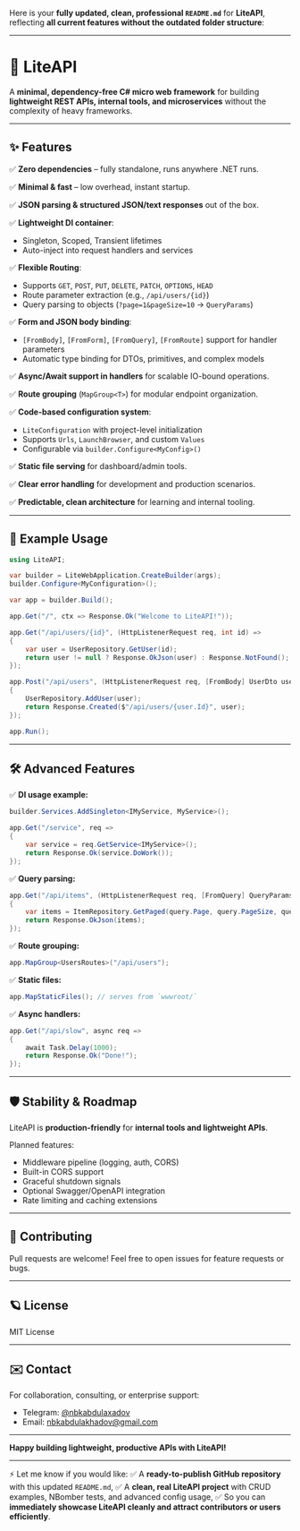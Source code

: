﻿Here is your **fully updated, clean, professional `README.md`** for **LiteAPI**, reflecting **all current features without the outdated folder structure**:

---

# 🚀 LiteAPI

A **minimal, dependency-free C# micro web framework** for building **lightweight REST APIs, internal tools, and microservices** without the complexity of heavy frameworks.

---

## ✨ Features

✅ **Zero dependencies** – fully standalone, runs anywhere .NET runs.

✅ **Minimal & fast** – low overhead, instant startup.

✅ **JSON parsing & structured JSON/text responses** out of the box.

✅ **Lightweight DI container**:

* Singleton, Scoped, Transient lifetimes
* Auto-inject into request handlers and services

✅ **Flexible Routing**:

* Supports `GET`, `POST`, `PUT`, `DELETE`, `PATCH`, `OPTIONS`, `HEAD`
* Route parameter extraction (e.g., `/api/users/{id}`)
* Query parsing to objects (`?page=1&pageSize=10` → `QueryParams`)

✅ **Form and JSON body binding**:

* `[FromBody]`, `[FromForm]`, `[FromQuery]`, `[FromRoute]` support for handler parameters
* Automatic type binding for DTOs, primitives, and complex models

✅ **Async/Await support in handlers** for scalable IO-bound operations.

✅ **Route grouping** (`MapGroup<T>`) for modular endpoint organization.

✅ **Code-based configuration system**:

* `LiteConfiguration` with project-level initialization
* Supports `Urls`, `LaunchBrowser`, and custom `Values`
* Configurable via `builder.Configure<MyConfig>()`

✅ **Static file serving** for dashboard/admin tools.

✅ **Clear error handling** for development and production scenarios.

✅ **Predictable, clean architecture** for learning and internal tooling.

---

## 🚀 Example Usage

```csharp
using LiteAPI;

var builder = LiteWebApplication.CreateBuilder(args);
builder.Configure<MyConfiguration>();

var app = builder.Build();

app.Get("/", ctx => Response.Ok("Welcome to LiteAPI!"));

app.Get("/api/users/{id}", (HttpListenerRequest req, int id) =>
{
    var user = UserRepository.GetUser(id);
    return user != null ? Response.OkJson(user) : Response.NotFound();
});

app.Post("/api/users", (HttpListenerRequest req, [FromBody] UserDto user) =>
{
    UserRepository.AddUser(user);
    return Response.Created($"/api/users/{user.Id}", user);
});

app.Run();
```

---

## 🛠️ Advanced Features

✅ **DI usage example:**

```csharp
builder.Services.AddSingleton<IMyService, MyService>();

app.Get("/service", req =>
{
    var service = req.GetService<IMyService>();
    return Response.Ok(service.DoWork());
});
```

✅ **Query parsing:**

```csharp
app.Get("/api/items", (HttpListenerRequest req, [FromQuery] QueryParams query) =>
{
    var items = ItemRepository.GetPaged(query.Page, query.PageSize, query.Search);
    return Response.OkJson(items);
});
```

✅ **Route grouping:**

```csharp
app.MapGroup<UsersRoutes>("/api/users");
```

✅ **Static files:**

```csharp
app.MapStaticFiles(); // serves from `wwwroot/`
```

✅ **Async handlers:**

```csharp
app.Get("/api/slow", async req =>
{
    await Task.Delay(1000);
    return Response.Ok("Done!");
});
```

---

## 🛡️ Stability & Roadmap

LiteAPI is **production-friendly** for **internal tools and lightweight APIs**.

Planned features:

* Middleware pipeline (logging, auth, CORS)
* Built-in CORS support
* Graceful shutdown signals
* Optional Swagger/OpenAPI integration
* Rate limiting and caching extensions

---

## 🤝 Contributing

Pull requests are welcome! Feel free to open issues for feature requests or bugs.

---

## 🪐 License

MIT License

---

## ✉️ Contact

For collaboration, consulting, or enterprise support:

* Telegram: [@nbkabdulaxadov](https://t.me/nbkabdulaxadov)
* Email: [nbkabdulakhadov@gmail.com](mailto:nbkabdulakhadov@gmail.com)

---

**Happy building lightweight, productive APIs with LiteAPI!**

---

⚡ Let me know if you would like:
✅ A **ready-to-publish GitHub repository** with this updated `README.md`,
✅ A **clean, real LiteAPI project** with CRUD examples, NBomber tests, and advanced config usage,
✅ So you can **immediately showcase LiteAPI cleanly and attract contributors or users efficiently**.
